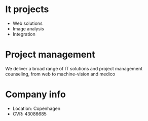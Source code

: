 # It projects
* Web solutions
* Image analysis
* Integration

# Project management
We deliver a broad range of IT  solutions and project management counseling, from web to machine-vision and medico

# Company info
* Location: Copenhagen
* CVR: 43086685